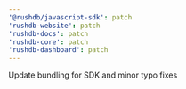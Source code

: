 ```yaml
---
'@rushdb/javascript-sdk': patch
'rushdb-website': patch
'rushdb-docs': patch
'rushdb-core': patch
'rushdb-dashboard': patch
---
```


Update bundling for SDK and minor typo fixes
